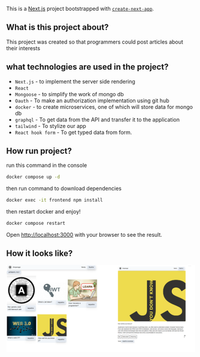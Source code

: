This is a [Next.js](https://nextjs.org) project bootstrapped with [`create-next-app`](https://nextjs.org/docs/pages/api-reference/create-next-app).

## What is this project about?
This project was created so that programmers could post articles about their interests

## what technologies are used in the project?
*  `Next.js` - to implement the server side rendering
*  `React`
*  `Mongoose` - to simplify the work of mongo db
*  `Oauth` - To make an authorization implementation using git hub
*  `docker` - to create microservices, one of which will store data for mongo db
*  `graphql` - To get data from the API and transfer it to the application
*  `tailwind` - To stylize our app
*  `React hook form` - To get typed data from form.


## How run project?
run this command in the console

```bash
docker compose up -d
```
then run command to download dependencies 
```bash
docker exec -it frontend npm install
```
then restart docker and enjoy!
```bash
docker compose restart
```
Open [http://localhost:3000](http://localhost:3000) with your browser to see the result.

## How it looks like?
![how it looks like](https://github.com/vasayShinkar/codeForum/blob/main/code/%D1%84%D0%BE%D1%82%D0%BE.png)



